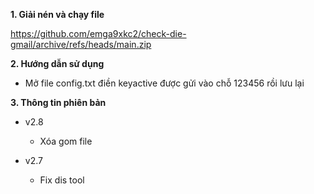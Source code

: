 <b>1. Giải nén và chạy file</b>

https://github.com/emga9xkc2/check-die-gmail/archive/refs/heads/main.zip

<b>2. Hướng dẫn sử dụng</b>

- Mở file config.txt điền keyactive được gửi vào chỗ 123456 rồi lưu lại

<b>3. Thông tin phiên bản</b>

- v2.8

  - Xóa gom file<br>

- v2.7

  - Fix dis tool<br>
